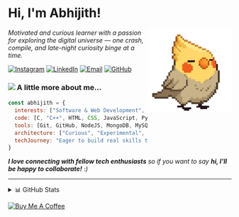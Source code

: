 # Hi, I'm Abhijith!

<img align='right' src="https://github.com/jithurx/jithurx/blob/main/assets/tiel.gif" width="190">
<p><em>Motivated and curious learner with a passion for exploring the digital universe — one crash, compile, and late-night curiosity binge at a time.</em></p>

[![Instagram](https://img.shields.io/badge/Instagram-%23E4405F.svg?logo=Instagram&logoColor=white)](https://instagram.com/abhi.j10)
[![LinkedIn](https://img.shields.io/badge/LinkedIn-%230077B5.svg?logo=linkedin&logoColor=white)](https://linkedin.com/in/jithurx)
[![Email](https://img.shields.io/badge/Email-D14836?logo=gmail&logoColor=white)](mailto:abhijithxr@gmail.com)
[![GitHub](https://img.shields.io/github/followers/jithurx?label=follow&style=social)](https://github.com/jithurx)

### <img src="https://media.giphy.com/media/VgCDAzcKvsR6OM0uWg/giphy.gif" width="50"> A little more about me...  

```javascript
const abhijith = {
  interests: ["Software & Web Development", "Hardware Engineering", "Space & Science Exploration", "Communication Systems"],
  code: [C, "C++", HTML, CSS, JavaScript, Python, "Bash Script"],
  tools: [Git, GitHub, NodeJS, MongoDB, MySQL, PyTorch, NumPy, SciPy, Arduino, Raspberry Pi],
  architecture: ["Curious", "Experimental", "Persistent", "Analytical", "Passionate"],
  techJourney: "Eager to build real skills through hands-on learning and experimentation"
}
```

<em><b>I love connecting with fellow tech enthusiasts</b> so if you want to say <b>hi, I'll be happy to collaborate!</b> :)</em>

---

<details>
  <summary>📊 GitHub Stats</summary>
  <img src="https://github-readme-stats.vercel.app/api?username=jithurx&theme=merko&hide_border=false&include_all_commits=true&count_private=false">
  <img src="https://nirzak-streak-stats.vercel.app/?user=jithurx&theme=merko&hide_border=false">
</details>

[![Buy Me A Coffee](https://img.shields.io/badge/Buy%20Me%20a%20Coffee-ffdd00?style=for-the-badge&logo=buy-me-a-coffee&logoColor=black)](https://buymeacoffee.com/jithurx)
